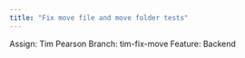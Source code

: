 ```yaml
---
title: "Fix move file and move folder tests"
---
```

Assign: Tim Pearson
Branch: tim-fix-move
Feature: Backend
